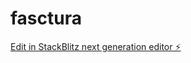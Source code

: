 # fasctura

[Edit in StackBlitz next generation editor ⚡️](https://stackblitz.com/~/github.com/izigower/fasctura)